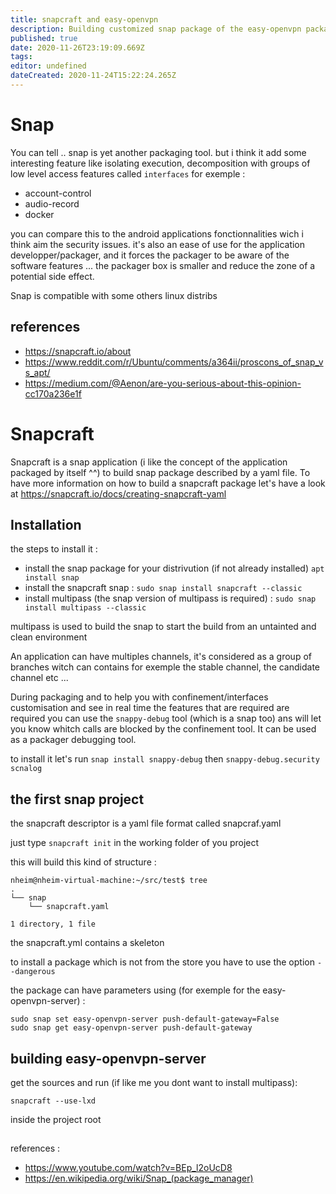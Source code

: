```yaml
---
title: snapcraft and easy-openvpn
description: Building customized snap package of the easy-openvpn package
published: true
date: 2020-11-26T23:19:09.669Z
tags: 
editor: undefined
dateCreated: 2020-11-24T15:22:24.265Z
---
```


# Snap
You can tell .. snap is yet another packaging tool. but i think it add some interesting feature like isolating execution, decomposition with groups of low level access features called ``interfaces`` for exemple :
- account-control
- audio-record
- docker

you can compare this to the android applications fonctionnalities wich i think aim the security issues. it's also an ease of use for the application developper/packager, and it forces the packager to be aware of the software features ... the packager box is smaller and reduce the zone of a potential side effect.

Snap is compatible with some others linux distribs


## references 
- https://snapcraft.io/about
- https://www.reddit.com/r/Ubuntu/comments/a364ii/proscons_of_snap_vs_apt/
- https://medium.com/@Aenon/are-you-serious-about-this-opinion-cc170a236e1f

# Snapcraft
Snapcraft is a snap application (i like the concept of the application packaged by itself ^^) to build snap package described by a yaml file.
To have more information on how to build a snapcraft package let's have a look at https://snapcraft.io/docs/creating-snapcraft-yaml

## Installation
the steps to install it :
- install the snap package for your distrivution (if not already installed) ``apt install snap``
- install the snapcraft snap : ``sudo snap install snapcraft --classic``
- install multipass (the snap version of multipass is required) : ``sudo snap install multipass --classic``

multipass is used to build the snap to start the build from an untainted and clean environment

An application can have multiples channels, it's considered as a group of branches witch can contains for exemple the stable channel, the candidate channel etc ...

During packaging and to help you with confinement/interfaces customisation and see in real time the features that are required are required you can use the ``snappy-debug`` tool (which is a snap too) ans will let you know whitch calls are blocked by the confinement tool. It can be used as a packager debugging tool.

to install it let's run ``snap install snappy-debug`` then ``snappy-debug.security scnalog``

## the first snap project
the snapcraft descriptor is a yaml file format called snapcraf.yaml

just type ``snapcraft init`` in the working folder of you project

this will build this kind of structure :
````
nheim@nheim-virtual-machine:~/src/test$ tree
.
└── snap
    └── snapcraft.yaml

1 directory, 1 file
````

the snapcraft.yml contains a skeleton

to install a package which is not from the store you have to use the option ``--dangerous``

the package can have parameters using (for exemple for the easy-openvpn-server) :
````
sudo snap set easy-openvpn-server push-default-gateway=False
sudo snap get easy-openvpn-server push-default-gateway
````

## building easy-openvpn-server

get the sources and run (if like me you dont want to install multipass):

````
snapcraft --use-lxd
````

inside the project root

##
references :

- https://www.youtube.com/watch?v=BEp_l2oUcD8
- https://en.wikipedia.org/wiki/Snap_(package_manager)
